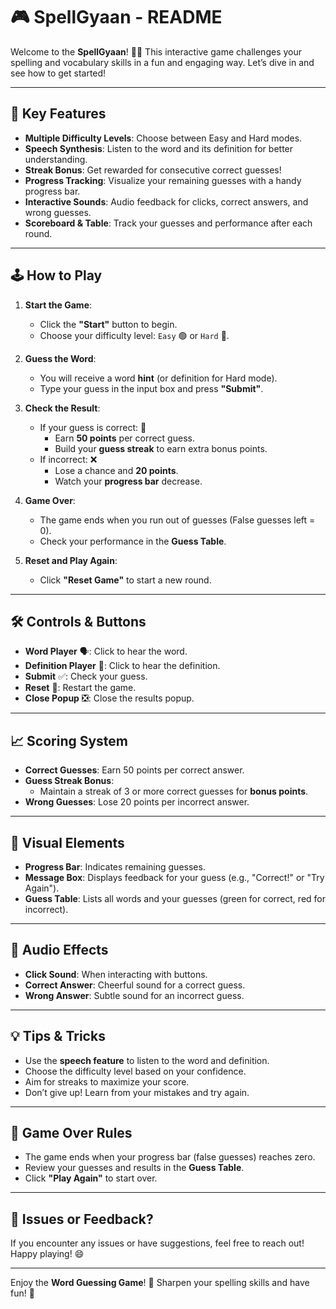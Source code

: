 # 🎮 SpellGyaan - README

Welcome to the **SpellGyaan**! 🧠✨ This interactive game challenges your spelling and vocabulary skills in a fun and engaging way. Let’s dive in and see how to get started!

---

## 🌟 Key Features

- **Multiple Difficulty Levels**: Choose between Easy and Hard modes.
- **Speech Synthesis**: Listen to the word and its definition for better understanding.
- **Streak Bonus**: Get rewarded for consecutive correct guesses!
- **Progress Tracking**: Visualize your remaining guesses with a handy progress bar.
- **Interactive Sounds**: Audio feedback for clicks, correct answers, and wrong guesses.
- **Scoreboard & Table**: Track your guesses and performance after each round.

---

## 🕹️ How to Play

1. **Start the Game**:
   - Click the **"Start"** button to begin.
   - Choose your difficulty level: `Easy` 🟢 or `Hard` 🔴.

2. **Guess the Word**:
   - You will receive a word **hint** (or definition for Hard mode).
   - Type your guess in the input box and press **"Submit"**.

3. **Check the Result**:
   - If your guess is correct: 🎉
     - Earn **50 points** per correct guess.
     - Build your **guess streak** to earn extra bonus points.
   - If incorrect: ❌
     - Lose a chance and **20 points**.
     - Watch your **progress bar** decrease.

4. **Game Over**:
   - The game ends when you run out of guesses (False guesses left = 0).
   - Check your performance in the **Guess Table**.

5. **Reset and Play Again**:
   - Click **"Reset Game"** to start a new round.

---

## 🛠️ Controls & Buttons

- **Word Player** 🗣️: Click to hear the word.
- **Definition Player** 📖: Click to hear the definition.
- **Submit** ✅: Check your guess.
- **Reset** 🔄: Restart the game.
- **Close Popup** ❎: Close the results popup.

---

## 📈 Scoring System

- **Correct Guesses**: Earn 50 points per correct answer.
- **Guess Streak Bonus**:
  - Maintain a streak of 3 or more correct guesses for **bonus points**.
- **Wrong Guesses**: Lose 20 points per incorrect answer.

---

## 🎨 Visual Elements

- **Progress Bar**: Indicates remaining guesses.
- **Message Box**: Displays feedback for your guess (e.g., "Correct!" or "Try Again").
- **Guess Table**: Lists all words and your guesses (green for correct, red for incorrect).

---

## 🎵 Audio Effects

- **Click Sound**: When interacting with buttons.
- **Correct Answer**: Cheerful sound for a correct guess.
- **Wrong Answer**: Subtle sound for an incorrect guess.

---

## 💡 Tips & Tricks

- Use the **speech feature** to listen to the word and definition.
- Choose the difficulty level based on your confidence.
- Aim for streaks to maximize your score.
- Don’t give up! Learn from your mistakes and try again.

---

## 🚨 Game Over Rules

- The game ends when your progress bar (false guesses) reaches zero.
- Review your guesses and results in the **Guess Table**.
- Click **"Play Again"** to start over.

---

## 🤔 Issues or Feedback?
If you encounter any issues or have suggestions, feel free to reach out! Happy playing! 😄

---

Enjoy the **Word Guessing Game**! 🧩
Sharpen your spelling skills and have fun! 🎉

